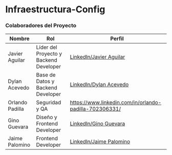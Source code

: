 # Infraestructura-Config

### Colaboradores del Proyecto

| **Nombre**           | **Rol**                                | **Perfil**                  |
|----------------------|----------------------------------------|-----------------------------|
| Javier Aguilar        | Líder del Proyecto y Backend Developer | [LinkedIn/Javier Aguilar]()  |
| Dylan Acevedo         | Base de Datos y Backend Developer      | [LinkedIn/Dylan Acevedo]()   |
| Orlando Padilla       | Seguridad y QA                        | https://www.linkedin.com/in/orlando-padilla-702306331/ |
| Gino Guevara          | Diseño y Frontend Developer            | [LinkedIn/Gino Guevara]()    |
| Jaime Palomino        | Frontend Developer                    | [LinkedIn/Jaime Palomino]()  |

